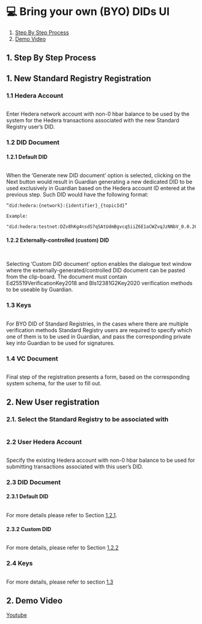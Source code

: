 # 💻 Bring your own (BYO) DIDs UI

1. [Step By Step Process](bring-your-own-byo-dids-ui.md#id-1.-step-by-step-process)
2. [Demo Video](bring-your-own-byo-dids-ui.md#id-2.-demo-video)

## 1. Step By Step Process

## 1. New Standard Registry Registration

### **1.1 Hedera Account**

<figure><img src="../../../.gitbook/assets/image (30).png" alt=""><figcaption></figcaption></figure>

Enter Hedera network account with non-0 hbar balance to be used by the system for the Hedera transactions associated with the new Standard Registry user’s DID.

### 1.2 DID Document

#### 1.2.1 Default DID

<figure><img src="../../../.gitbook/assets/image (2) (1) (1) (1) (1) (1) (1) (1) (1) (1).png" alt=""><figcaption></figcaption></figure>

When the ‘Generate new DID document’ option is selected, clicking on the Next button would result in Guardian generating a new dedicated DID to be used exclusively in Guardian based on the Hedera account ID entered at the previous step. Such DID would have the following format:

```
“did:hedera:{network}:{identifier}_{topicId}”
```

```
Example:

"did:hedera:testnet:DZv8hKg4nsdS7qSAtUdmBgvcq5iiZ6E1aCWZvqJzNNbV_0.0.2666979"

```

#### 1.2.2 Externally-controlled (custom) DID

<figure><img src="../../../.gitbook/assets/image (3) (1) (1) (1) (1) (1) (1) (1) (1).png" alt=""><figcaption></figcaption></figure>

<figure><img src="../../../.gitbook/assets/image (4) (1) (1) (1) (1) (1) (1) (1) (1).png" alt=""><figcaption></figcaption></figure>

Selecting ‘Custom DID document’ option enables the dialogue text window where the externally-generated/controlled DID document can be pasted from the clip-board. The document must contain Ed25519VerificationKey2018 and Bls12381G2Key2020 verification methods to be useable by Guardian.

### &#x20;1.3 Keys

<figure><img src="../../../.gitbook/assets/image (6) (1) (1) (1) (1) (1) (1) (1).png" alt=""><figcaption></figcaption></figure>

For BYO DID of Standard Registries, in the cases where there are multiple verification methods Standard Registry users are required to specify which one of them is to be used in Guardian, and pass the corresponding private key into Guardian to be used for signatures.&#x20;

### 1.4  VC Document

<figure><img src="../../../.gitbook/assets/image (7) (1) (1) (1) (1) (1).png" alt=""><figcaption></figcaption></figure>

Final step of the registration presents a form, based on the corresponding system schema, for the user to fill out.&#x20;

## 2. New User registration

### 2.1.   Select the Standard Registry to be associated with

<figure><img src="../../../.gitbook/assets/image (9) (1) (1) (1) (1) (1).png" alt=""><figcaption></figcaption></figure>

### &#x20;2.2 User Hedera Account

<figure><img src="../../../.gitbook/assets/image (11) (1) (1) (1) (1) (1).png" alt=""><figcaption></figcaption></figure>

Specify the existing Hedera account with non-0 hbar balance to be used for submitting transactions associated with this user’s DID.

### 2.3 DID Document

#### 2.3.1 Default DID

<figure><img src="../../../.gitbook/assets/image (12) (1) (1) (1) (1) (1).png" alt=""><figcaption></figcaption></figure>

For more details please refer to Section [1.2.1](bring-your-own-byo-dids-ui.md#id-1.2.1-default-did).

#### 2.3.2 Custom DID

<figure><img src="../../../.gitbook/assets/image (13) (1) (1) (1) (1) (1).png" alt=""><figcaption></figcaption></figure>

For more details, please refer to Section [1.2.2](bring-your-own-byo-dids-ui.md#id-1.2.2-externally-controlled-custom-did)

### 2.4 Keys

<figure><img src="../../../.gitbook/assets/image (14) (1) (1) (1) (1) (1).png" alt=""><figcaption></figcaption></figure>

For more details, please refer to section [1.3](bring-your-own-byo-dids-ui.md#id-1.3-keys)

## 2. Demo Video

[Youtube](https://youtu.be/VVwHSu4LJ\_w?si=warN7AxOVopv85G4\&t=117)

